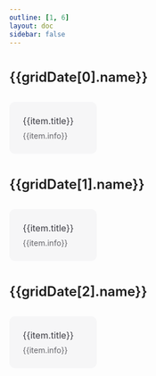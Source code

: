 ```yaml
---
outline: [1, 6]
layout: doc
sidebar: false
---
```


<script setup>
import { ref } from 'vue'

const gridDate = [
  {
    level: 'h1',
    name: '官网 响应式 模板合集 -100多个',
    link: [
      { title: 'website-templates', info: '官网 响应式 模板合集。' , url: 'https://github.com/xiaoxian521/vue-pure-admin/tree/master/src/views/website-templates'},
      { title: 'htmlrev templates', info: '1500+官网模板合集。' , url: 'https://htmlrev.com/'},
    ]
  },
  {
    level: 'h1',
    name: '公共api大全',
    link: [
      { title: 'vvhan', info: '韩小韩WebAPI免费接口。' , url: 'https://api.vvhan.com/'},
      { title: 'vvhan-github', info: '免费接口大全。' , url: 'https://github.com/public-apis/public-apis'},
      { title: 'chucknorris-random', info: '随机笑话' , url: 'https://api.chucknorris.io/jokes/random'},
      { title: 'chucknorris-categories', info: '笑话类别' , url: 'https://api.chucknorris.io/jokes/categories'},
      { title: 'chucknorris-search', info: '搜索笑话' , url: 'https://api.chucknorris.io/jokes/search?query=cat'},
      { title: 'chucknorris-random', info: '随机笑话' , url: 'https://api.chucknorris.io/jokes/random?category=dev'},
      { title: 'vvhan-joke', info: '随机笑话' , url: 'https://api.vvhan.com/api/text/joke?type=json'},
      { title: 'xygeng', info: '名言警句' , url: 'https://api.xygeng.cn/one'},
      { title: 'randomuser', info: '随机用户信息' , url: 'https://randomuser.me/api/?results=2'},
      { title: 'freeapi', info: '获取IP城市信息' , url: 'https://freeapi.pub/ip/getipinfo?ip=127.0.0.1'},
      { title: 'thedogapi', info: '随机图片' , url: 'https://api.thedogapi.com/v1/images/search?size=full'},
      { title: 'picsum', info: '随机图片' , url: 'https://picsum.photos/'},
    ]
  },
  {
    level: 'h1',
    name: 'vue工具集合',
    link: [
      { title: 'vueUse', info: 'vueUse' , url: 'http://www.vueusejs.com/'},
      { title: 'vue-hooks-plus', info: 'vue-hooks-plus' , url: 'https://inhiblab-core.gitee.io/docs/hooks/'},
      { title: 'vueusejs', info: 'vueusejs' , url: 'http://www.vueusejs.com/'},
    ]
  },
  {
    level: 'h1',
    name: 'css原子化',
    link: [
      { title: 'tailwindcss', info: 'css原子化' , url: 'https://www.tailwindcss.cn/'},
    ]
  },
]

function toWeb(item) {
  window.open(item.url)
}
</script>

# {{gridDate[0].name}}
<div class='grid'>
  <div class='item' @click='toWeb(item)' v-for='(item, index) in gridDate[0].link' :key='gridDate.name+index'>
    <div class='title'>{{item.title}}</div>
    <div class='info'>{{item.info}}</div>
  </div>
</div>

# {{gridDate[1].name}}
<div class='grid'>
  <div class='item' @click='toWeb(item)' v-for='(item, index) in gridDate[1].link' :key='gridDate.name+index'>
    <div class='title'>{{item.title}}</div>
    <div class='info'>{{item.info}}</div>
  </div>
</div>

# {{gridDate[2].name}}
<div class='grid'>
  <div class='item' @click='toWeb(item)' v-for='(item, index) in gridDate[2].link' :key='gridDate.name+index'>
    <div class='title'>{{item.title}}</div>
    <div class='info'>{{item.info}}</div>
  </div>
</div>

<style scoped>
h1{
  margin: 40px 0 30px;
  font-weight: 600;
  font-size: 24px;
}
.grid{
  display: grid;
  grid-template-columns: 1fr 1fr 1fr;
  gap: 16px;
  flex-wrap: wrap;
}
.item{
  border-radius: 10px;
  background-color: #f6f6f7;
  padding: 24px;
  cursor: pointer;
}
.title{
  color: #3c3c43;
  font-size: 16px;
}
.info{
  margin-top: 8px;
  color: #3c3c43c7;
  font-size: 14px;
}
.item:hover{
  box-shadow: 0 0 8px #22222220;
}
</style>